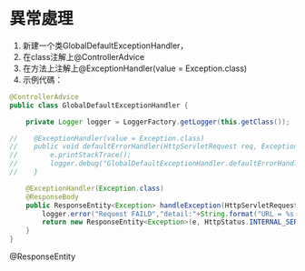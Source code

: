 # 異常處理

1. 新建一个类GlobalDefaultExceptionHandler，
2. 在class注解上@ControllerAdvice
3. 在方法上注解上@ExceptionHandler(value = Exception.class)
4. 示例代碼：

```java
@ControllerAdvice
public class GlobalDefaultExceptionHandler {

    private Logger logger = LoggerFactory.getLogger(this.getClass());

//    @ExceptionHandler(value = Exception.class)
//    public void defaultErrorHandler(HttpServletRequest req, Exception e) {
//        e.printStackTrace();
//        logger.debug("GlobalDefaultExceptionHandler.defaultErrorHandler()");
//    }

    @ExceptionHandler(Exception.class)
    @ResponseBody
    public ResponseEntity<Exception> handleException(HttpServletRequest request, Exception e) {
        logger.error("Request FAILD","detail:"+String.format("URL = %s method = %s", request.getRequestURI(), request.getMethod()));
        return new ResponseEntity<Exception>(e, HttpStatus.INTERNAL_SERVER_ERROR);
    }
}
```

@ResponseEntity

